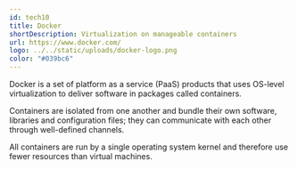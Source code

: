 ```yaml
---
id: tech10
title: Docker
shortDescription: Virtualization on manageable containers
url: https://www.docker.com/
logo: ../../static/uploads/docker-logo.png
color: "#039bc6"
---
```

Docker is a set of platform as a service (PaaS) products that uses OS-level virtualization to deliver software in packages called containers.

Containers are isolated from one another and bundle their own software,
libraries and configuration files; they can communicate with each other through well-defined channels.

All containers are run by a single operating system kernel and therefore use fewer resources than virtual machines.